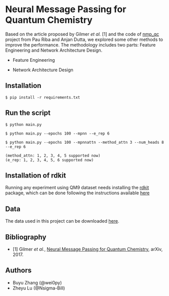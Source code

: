 # Neural Message Passing for Quantum Chemistry

Based on the article proposed by Gilmer *et al.* [1] and the code of [nmp_qc](https://github.com/priba/nmp_qc.git) project from Pau Riba and Anjan Dutta, we explored some other methods to improve the performance. 
The methodology includes two parts: Feature Engineering and Network Architecture Design.

- Feature Engineering

- Network Architecture Design

## Installation

    $ pip install -r requirements.txt

## Run the script

    $ python main.py
    
    $ python main.py --epochs 100 --mpnn --e_rep 6

    $ python main.py --epochs 100 --mpnnattn --method_attn 3 --num_heads 8 --e_rep 6

    (method_attn: 1, 2, 3, 4, 5 supported now)
    (e_rep: 1, 2, 3, 4, 5, 6 supported now)
    
## Installation of rdkit

Running any experiment using QM9 dataset needs installing the [rdkit](http://www.rdkit.org/) package, which can be done 
following the instructions available [here](http://www.rdkit.org/docs/Install.html)

## Data

The data used in this project can be downloaded [here](https://github.com/priba/nmp_qc/tree/master/data).

## Bibliography

- [1] Gilmer *et al.*, [Neural Message Passing for Quantum Chemistry](https://arxiv.org/pdf/1704.01212.pdf), arXiv, 2017.



## Authors

* Buyu Zhang (@wei0py)
* Zheyu Lu (@Nsigma-Bill)
